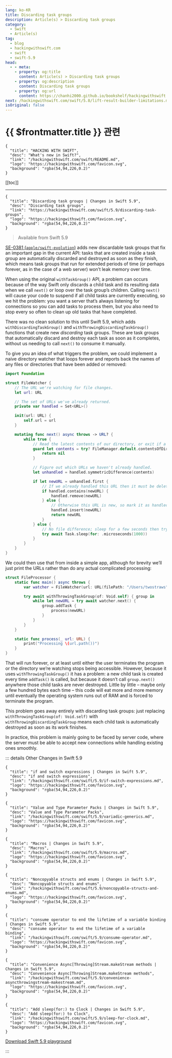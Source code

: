 ```yaml
---
lang: ko-KR
title: Discarding task groups
description: Article(s) > Discarding task groups
category:
  - Swift
  - Article(s)
tag: 
  - blog
  - hackingwithswift.com
  - swift
  - swift-5.9
head:
  - - meta:
    - property: og:title
      content: Article(s) > Discarding task groups
    - property: og:description
      content: Discarding task groups
    - property: og:url
      content: https://chanhi2000.github.io/bookshelf/hackingwithswift.com/swift/5.9/discarding-task-groups.html
next: /hackingwithswift.com/swift/5.8/lift-result-builder-limitations.md
isOriginal: false
---
```


# {{ $frontmatter.title }} 관련

```component VPCard
{
  "title": "HACKING WITH SWIFT",
  "desc": "What's new in Swift?",
  "link": "/hackingwithswift.com/swift/README.md",
  "logo": "https://hackingwithswift.com/favicon.svg",
  "background": "rgba(54,94,226,0.2)"
}
```

[[toc]]

---

```component VPCard
{
  "title": "Discarding task groups | Changes in Swift 5.9",
  "desc": "Discarding task groups",
  "link": "https://hackingwithswift.com/swift/5.9/discarding-task-groups", 
  "logo": "https://hackingwithswift.com/favicon.svg",
  "background": "rgba(54,94,226,0.2)"
}
```

> Available from Swift 5.9

[SE-0381 (<FontIcon icon="iconfont icon-github"/>`apple/swift-evolution`)](https://github.com/apple/swift-evolution/blob/main/proposals/0381-task-group-discard-results.md) adds new discardable task groups that fix an important gap in the current API: tasks that are created inside a task group are automatically discarded and destroyed as soon as they finish, which means task groups that run for extended periods of time (or perhaps forever, as in the case of a web server) won’t leak memory over time.

When using the original `withTaskGroup()` API, a problem can occurs because of the way Swift only discards a child task and its resulting data when we call `next()` or loop over the task group’s children. Calling `next()` will cause your code to suspend if all child tasks are currently executing, so we hit the problem: you want a server that’s always listening for connections so you can add tasks to process them, but you also need to stop every so often to clean up old tasks that have completed.

There was no clean solution to this until Swift 5.9, which adds `withDiscardingTaskGroup()` and `withThrowingDiscardingTaskGroup()` functions that create new *discarding* task groups. These are task groups that automatically discard and destroy each task as soon as it completes, without us needing to call `next()` to consume it manually.

To give you an idea of what triggers the problem, we could implement a naive directory watcher that loops forever and reports back the names of any files or directories that have been added or removed:

```swift
import Foundation

struct FileWatcher {
    // The URL we're watching for file changes.
    let url: URL

    // The set of URLs we've already returned.
    private var handled = Set<URL>()

    init(url: URL) {
        self.url = url
    }

    mutating func next() async throws -> URL? {
        while true {
            // Read the latest contents of our directory, or exit if a problem occurred.
            guard let contents = try? FileManager.default.contentsOfDirectory(at: url, includingPropertiesForKeys: nil) else {
                return nil
            }

            // Figure out which URLs we haven't already handled.
            let unhandled = handled.symmetricDifference(contents)

            if let newURL = unhandled.first {
                // If we already handled this URL then it must be deleted.
                if handled.contains(newURL) {
                    handled.remove(newURL)
                } else {
                    // Otherwise this URL is new, so mark it as handled.
                    handled.insert(newURL)
                    return newURL
                }
            } else {
                // No file difference; sleep for a few seconds then try again.
                try await Task.sleep(for: .microseconds(1000))
            }
        }
    }
}
```

We could then use that from inside a simple app, although for brevity we’ll just print the URLs rather than do any actual complicated processing:

```swift
struct FileProcessor {
    static func main() async throws {
        var watcher = FileWatcher(url: URL(filePath: "/Users/twostraws"))

        try await withThrowingTaskGroup(of: Void.self) { group in
            while let newURL = try await watcher.next() {
                group.addTask {
                    process(newURL)
                }
            }
        }
    }

    static func process(_ url: URL) {
        print("Processing \(url.path())")
    }
}
```

That will run forever, or at least until either the user terminates the program or the directory we’re watching stops being accessible. However, because it uses `withThrowingTaskGroup()` it has a problem: a new child task is created every time `addTask()` is called, but because it doesn’t call `group.next()` anywhere those child tasks are never destroyed. Little by little – maybe only a few hundred bytes each time – this code will eat more and more memory until eventually the operating system runs out of RAM and is forced to terminate the program.

This problem goes away entirely with discarding task groups: just replacing `withThrowingTaskGroup(of: Void.self)` with `withThrowingDiscardingTaskGroup` means each child task is automatically destroyed as soon as its work finishes.

In practice, this problem is mainly going to be faced by server code, where the server must be able to accept new connections while handling existing ones smoothly.

::: details Other Changes in Swift 5.9

```component VPCard
{
  "title": "if and switch expressions | Changes in Swift 5.9",
  "desc": "if and switch expressions",
  "link": "/hackingwithswift.com/swift/5.9/if-switch-expressions.md",
  "logo": "https://hackingwithswift.com/favicon.svg",
  "background": "rgba(54,94,226,0.2)"
}
```

```component VPCard
{
  "title": "Value and Type Parameter Packs | Changes in Swift 5.9",
  "desc": "Value and Type Parameter Packs",
  "link": "/hackingwithswift.com/swift/5.9/variadic-generics.md",
  "logo": "https://hackingwithswift.com/favicon.svg",
  "background": "rgba(54,94,226,0.2)"
}
```

```component VPCard
{
  "title": "Macros | Changes in Swift 5.9",
  "desc": "Macros",
  "link": "/hackingwithswift.com/swift/5.9/macros.md",
  "logo": "https://hackingwithswift.com/favicon.svg",
  "background": "rgba(54,94,226,0.2)"
}
```

```component VPCard
{
  "title": "Noncopyable structs and enums | Changes in Swift 5.9",
  "desc": "Noncopyable structs and enums",
  "link": "/hackingwithswift.com/swift/5.9/noncopyable-structs-and-enums.md",
  "logo": "https://hackingwithswift.com/favicon.svg",
  "background": "rgba(54,94,226,0.2)"
}
```

```component VPCard
{
  "title": "consume operator to end the lifetime of a variable binding | Changes in Swift 5.9",
  "desc": "consume operator to end the lifetime of a variable binding",
  "link": "/hackingwithswift.com/swift/5.9/consume-operator.md",
  "logo": "https://hackingwithswift.com/favicon.svg",
  "background": "rgba(54,94,226,0.2)"
}
```

```component VPCard
{
  "title": "Convenience Async[Throwing]Stream.makeStream methods | Changes in Swift 5.9",
  "desc": "Convenience Async[Throwing]Stream.makeStream methods",
  "link": "/hackingwithswift.com/swift/5.9/convenience-asyncthrowingstream-makestream.md",
  "logo": "https://hackingwithswift.com/favicon.svg",
  "background": "rgba(54,94,226,0.2)"
}
```

```component VPCard
{
  "title": "Add sleep(for:) to Clock | Changes in Swift 5.9",
  "desc": "Add sleep(for:) to Clock",
  "link": "/hackingwithswift.com/swift/5.9/sleep-for-clock.md",
  "logo": "https://hackingwithswift.com/favicon.svg",
  "background": "rgba(54,94,226,0.2)"
}
```
<!-- 
```component VPCard
{
  "title": "Discarding task groups | Changes in Swift 5.9",
  "desc": "Discarding task groups",
  "link": "/hackingwithswift.com/swift/5.9/discarding-task-groups.md",
  "logo": "https://hackingwithswift.com/favicon.svg",
  "background": "rgba(54,94,226,0.2)"
}
```
-->
[<FontIcon icon="fas fa-file-zipper"/>Download Swift 5.9 playground](https://hackingwithswift.com/files/playgrounds/swift/playground-5-8-to-5-9.playground.zip)

:::

